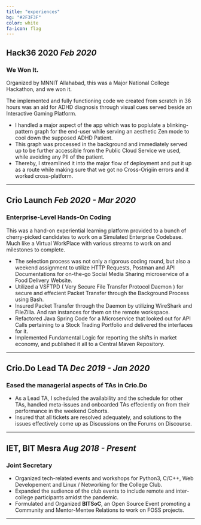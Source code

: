```yaml
---
title: "experiences"
bg: "#2F3F3F"
color: white
fa-icon: flag
---
```


## **Hack36 2020** *Feb 2020*

### We Won It. 

Organized by MNNIT Allahabad, this was a Major National College Hackathon, and we won it. 

The implemented and fully functioning code we created from scratch in 36 hours was an aid for ADHD diagnosis through visual cues served beside an Interactive Gaming Platform.

* I handled a major aspect of the app which was to poplulate a blinking-pattern graph for the end-user while serving an aesthetic Zen mode to cool down the supposed ADHD Patient. 
* This graph was processed in the background and immediately served up to be further accessible from the Public Cloud Service we used, while avoiding any PII of the patient.
* Thereby, I streamlined it into the major flow of deployment and put it up as a route while making sure that we got no Cross-Origiin errors and it worked cross-platform.

<hr/>

## **Crio Launch** *Feb 2020 - Mar 2020*

### Enterprise-Level Hands-On Coding

This was a hand-on experiential learning platform provided to a bunch of cherry-picked candidates to work on a Simulated Enterprise Codebase. Much like a Virtual WorkPlace with various streams to work on and milestones to complete.

* The selection process was not only a rigorous coding round, but also a weekend assignment to utilize HTTP Requests, Postman and API Documentations for on-the-go Social Media Sharing microservice of a Food Delivery Website.
* Utilized a VSFTPD ( Very Secure File Transfer Protocol Daemon ) for secure and effecient Packet Transfer through the Background Process using Bash.
* Insured Packet Transfer through the Daemon by utilizing WireShark and FileZilla. And ran instances for them on the remote workspace.
* Refactored Java Spring Code for a Microservice that looked out for API Calls pertaining to a Stock Trading Portfolio and delivered the interfaces for it.
* Implemented Fundamental Logic for reporting the shifts in market economy, and published it all to a Central Maven Repository.

<hr/>

## **Crio.Do Lead TA** *Dec 2019 - Jan 2020*

### Eased the managerial aspects of TAs in Crio.Do

* As a Lead TA, I scheduled the availability and the schedule for other TAs, handled meta-issues and onboarded TAs effeciently on from their performance in the weekend Cohorts.
* Insured that all tickets are resolved adequately, and solutions to the issues effectively come up as Discussions on the Forums on Discourse.

<hr/>

## **IET, BIT Mesra** *Aug 2018 - Present*

### Joint Secretary

* Organized tech-related events and workshops for Python3, C/C++, Web Developement and Linux / Networking for the College Club.
* Expanded the audience of the club events to include remote and inter-college participants amidst the pandemic.
* Formulated and Organized **BITSoC**, an Open Source Event promoting a Community and Mentor-Mentee Relations to work on FOSS projects.

<hr/>

